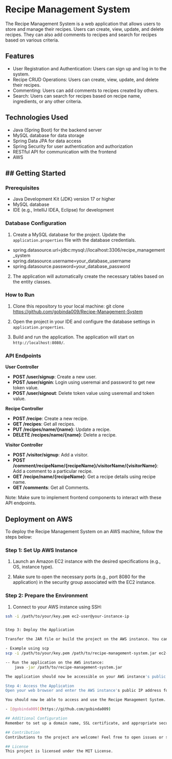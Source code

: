 # Recipe Management System

The Recipe Management System is a web application that allows users to store and manage their recipes. Users can create, view, update, and delete recipes. They can also add comments to recipes and search for recipes based on various criteria.


## Features

- User Registration and Authentication: Users can sign up and log in to the system.
- Recipe CRUD Operations: Users can create, view, update, and delete their recipes.
- Commenting: Users can add comments to recipes created by others.
- Search: Users can search for recipes based on recipe name, ingredients, or any other criteria.


## Technologies Used
- Java (Spring Boot) for the backend server
- MySQL database for data storage
- Spring Data JPA for data access
- Spring Security for user authentication and authorization
- RESTful API for communication with the frontend
- AWS
## ## Getting Started  

### Prerequisites
- Java Development Kit (JDK) version 17 or higher
- MySQL database
- IDE (e.g., IntelliJ IDEA, Eclipse) for development

### Database Configuration
1. Create a MySQL database for the project. Update the `application.properties` file with the database credentials.

- spring.datasource.url=jdbc:mysql://localhost:3306/recipe_management_system
- spring.datasource.username=your_database_username
- spring.datasource.password=your_database_password

2. The application will automatically create the necessary tables based on the entity classes.

### How to Run

1. Clone this repository to your local machine:
git clone https://github.com/gobinda009/Recipe-Management-System


2. Open the project in your IDE and configure the database settings in `application.properties`.

3. Build and run the application. The application will start on `http://localhost:8080/`.

### API Endpoints
**User Controller**

- **POST /user/signup**: Create a new user.
- **POST /user/signin**: Login using useremai and password to get new token value.
- **POST /user/signout**: Delete token value using useremail and token value.
  
**Recipe Controller**

- **POST /recipe**: Create a new recipe.
- **GET /recipes**: Get all recipes.
- **PUT /recipes/name/{name}**: Update a recipe.
- **DELETE /recipes/name/{name}**: Delete a recipe.

**Visitor Controller**

- **POST /visitor/signup**: Add a visitor.
- **POST /comment/recipeName/{recipeName}/visitorName/{visitorName}**: Add a comment to a particular recipe.
- **GET /recipe/name/{recipeName}**: Get a recipe details using recipe name.
- **GET /comments**: Get all Comments.

Note: Make sure to implement frontend components to interact with these API endpoints.

## Deployment on AWS

To deploy the Recipe Management System on an AWS machine, follow the steps below:

### Step 1: Set Up AWS Instance

1. Launch an Amazon EC2 instance with the desired specifications (e.g., OS, instance type).

2. Make sure to open the necessary ports (e.g., port 8080 for the application) in the security group associated with the EC2 instance.

### Step 2: Prepare the Environment

1. Connect to your AWS instance using SSH:

```bash
ssh -i /path/to/your/key.pem ec2-user@your-instance-ip


Step 3: Deploy the Application

Transfer the JAR file or build the project on the AWS instance. You can use tools like scp or git:

- Example using scp
scp -i /path/to/your/key.pem /path/to/recipe-management-system.jar ec2-user@your-instance-ip:/path/to/destination/

-- Run the application on the AWS instance:
    java -jar /path/to/recipe-management-system.jar

The application should now be accessible on your AWS instance's public IP address and port 8080 (unless you specified a different port).

Step 4: Access the Application
Open your web browser and enter the AWS instance's public IP address followed by the port number (e.g., http://your-instance-ip:8080/).

You should now be able to access and use the Recipe Management System.

- [@gobinda009](https://github.com/gobinda009)

## Additional Configuration
Remember to set up a domain name, SSL certificate, and appropriate security measures based on your deployment requirements. Additionally, consider using a process manager like systemd to manage the lifecycle of the application process on the AWS instance.

## Contribution
Contributions to the project are welcome! Feel free to open issues or submit pull requests.

## License
This project is licensed under the MIT License.
